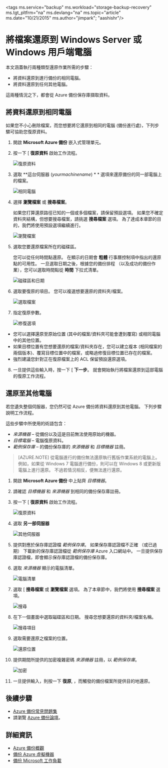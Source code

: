 <properties
   pageTitle="從 Azure 資料還原至 Windows Server 或 Windows 用戶端 |Microsoft Azure"
   description="了解如何從 Windows Server 或 Windows 用戶端進行還原。"
   services="backup"
   documentationCenter=""
   authors="aashishr"
   manager="jwhit"
   editor=""/>

<tags
   ms.service="backup"
   ms.workload="storage-backup-recovery"
     ms.tgt_pltfrm="na"
     ms.devlang="na"
     ms.topic="article"
     ms.date="10/21/2015"
     ms.author="jimpark"; "aashishr"/>

# 將檔案還原到 Windows Server 或 Windows 用戶端電腦
本文涵蓋執行兩種類型還原作業所需的步驟：

- 將資料還原到進行備份的相同電腦。
- 將資料還原到任何其他電腦。

這兩種情況之下，都會從 Azure 備份保存庫擷取資料。

## 將資料還原到相同電腦
如果您不小心刪除檔案，而您想要將它還原到相同的電腦 (備份進行處)，下列步驟可協助您復原資料。

1. 開啟 **Microsoft Azure 備份** 嵌入式管理單元。
2. 按一下 [ **復原資料** 啟始工作流程。

    ![復原資料](./media/backup-azure-restore-windows-server/recover.png)

3. 選取 **這台伺服器 (*yourmachinename*) * * 選項來還原備份的同一部電腦上的檔案。

    ![相同電腦](./media/backup-azure-restore-windows-server/samemachine.png)

4. 選擇 **瀏覽檔案** 或 **搜尋檔案**。

    如果您打算還原路徑已知的一個或多個檔案，請保留預設選項。 如果您不確定資料夾結構，但想要搜尋檔案，請挑選 **搜尋檔案** 選項。 為了達成本章節的目的，我們將使用預設選項繼續進行。

    ![瀏覽檔案](./media/backup-azure-restore-windows-server/browseandsearch.png)

5. 選取您要還原檔案所在的磁碟區。

    您可以從任何時間點還原。 在顯示的日期會 **粗體** 行事曆控制項中指出的還原點的可用性。 一旦選取日期之後，根據您的備份排程 （以及成功的備份作業），您可以選取時間點從 **時間** 下拉式清單。

    ![磁碟區和日期](./media/backup-azure-restore-windows-server/volanddate.png)

6. 選取要復原的項目。 您可以複選想要還原的資料夾/檔案。

    ![選取檔案](./media/backup-azure-restore-windows-server/selectfiles.png)

7. 指定復原參數。

    ![修復選項](./media/backup-azure-restore-windows-server/recoveroptions.png)

  - 您可以選擇還原至原始位置 (其中的檔案/資料夾可能會遭到覆寫) 或相同電腦中的其他位置。
  - 如果目標位置有您想要還原的檔案/資料夾存在，您可以建立複本 (相同檔案的兩個版本)、覆寫目標位置中的檔案，或略過修復目標位置已存在的檔案。
  - 強烈建議您針對正在復原檔案上的 ACL 保留預設還原選項。

8. 一旦提供這些輸入時，按一下 [ **下一步**。 就會開始執行將檔案還原到這部電腦的復原工作流程。

## 還原至其他電腦
若您遺失整個伺服器，您仍然可從 Azure 備份將資料還原到其他電腦。 下列步驟說明工作流程。  

這些步驟中所使用的術語包含：

- *來源機器* – 從備份以及這是目前無法使用原始的機器。
- *目標電腦* – 電腦復原資料。
- *範例保存庫* – 的備份保存庫的 *來源機器* 和 *目標機器* 註冊。 <br/>

> [AZURE.NOTE] 從電腦進行的備份無法還原執行舊版作業系統的電腦上。 例如，如果從 Windows 7 電腦進行備份，則可以在 Windows 8 或更新版電腦上進行還原。 不過若情況相反，便無法進行還原。

1. 開啟 **Microsoft Azure 備份** 中上貼齊 *目標機器*。
2. 請確認 *目標機器* 和 *來源機器* 到相同的備份保存庫註冊。
3. 按一下 [ **復原資料** 啟始工作流程。

    ![復原資料](./media/backup-azure-restore-windows-server/recover.png)

4. 選取 **另一部伺服器**

    ![其他伺服器](./media/backup-azure-restore-windows-server/anotherserver.png)

5. 提供對應於保存庫認證檔 *範例保存庫*。 如果保存庫認證檔不正確 （或已過期） 下載新的保存庫認證檔從 *範例保存庫* Azure 入口網站中。 一旦提供保存庫認證檔，即會顯示保存庫認證檔的備份保存庫。

6. 選取 *來源機器* 顯示的電腦清單。

    ![電腦清單](./media/backup-azure-restore-windows-server/machinelist.png)

7. 選取 [ **搜尋檔案** 或 **瀏覽檔案** 選項。 為了本章節中，我們將使用 **搜尋檔案** 選項。

    ![搜尋](./media/backup-azure-restore-windows-server/search.png)

8. 在下一個畫面中選取磁碟區和日期。 搜尋您想要還原的資料夾/檔案名稱。

    ![搜尋項目](./media/backup-azure-restore-windows-server/searchitems.png)

9. 選取需要還原之檔案的位置。

    ![還原位置](./media/backup-azure-restore-windows-server/restorelocation.png)

10. 提供期間所提供的加密複雜密碼 *來源機器* 註冊，以 *範例保存庫*。

    ![加密](./media/backup-azure-restore-windows-server/encryption.png)

11. 一旦提供輸入，則按一下 **復原**, ，而觸發的備份檔案所提供目的地還原。

## 後續步驟
- [Azure 備份常見問題集](backup-azure-backup-faq.md)
- 請瀏覽 [Azure 備份論壇](http://go.microsoft.com/fwlink/p/?LinkId=290933)。

## 詳細資訊
- [Azure 備份概觀](http://go.microsoft.com/fwlink/p/?LinkId=222425)
- [備份 Azure 虛擬機器](backup-azure-vms-introduction.md)
- [備份 Microsoft 工作負載](backup-azure-dpm-introduction.md)


